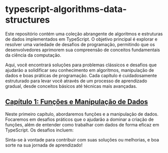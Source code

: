 # typescript-algorithms-data-structures

Este repositório contém uma coleção abrangente de algoritmos e estruturas de dados implementados em TypeScript. O objetivo principal é explorar e resolver uma variedade de desafios de programação, permitindo que os desenvolvedores aprimorem sua compreensão de conceitos fundamentais da ciência da computação.

Aqui, você encontrará soluções para problemas clássicos e desafios que ajudarão a solidificar seu conhecimento em algoritmos, manipulação de dados e boas práticas de programação. Cada capítulo é cuidadosamente estruturado para levar você através de um processo de aprendizado gradual, desde conceitos básicos até técnicas mais avançadas.

## [Capítulo 1: Funções e Manipulação de Dados](./src/chapter-1-functions-data-manipulation/README.md)

Neste primeiro capítulo, abordaremos funções e a manipulação de dados. Focaremos em desafios práticos que o ajudarão a dominar a criação de funções, além de entender como trabalhar com dados de forma eficaz em TypeScript. Os desafios incluem:

Sinta-se à vontade para contribuir com suas soluções ou melhorias, e boa sorte na sua jornada de aprendizado!
